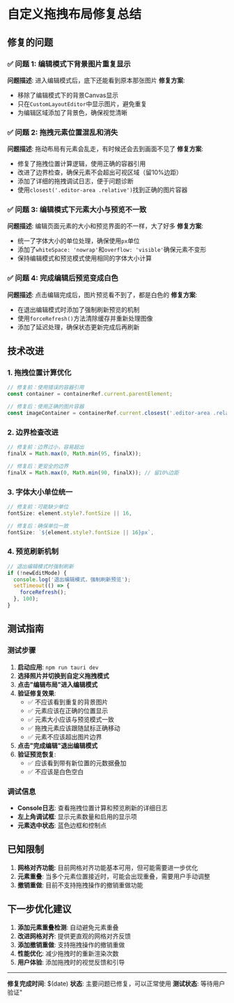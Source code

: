 # 自定义拖拽布局修复总结

## 修复的问题

### ✅ 问题 1: 编辑模式下背景图片重复显示
**问题描述**: 进入编辑模式后，底下还能看到原本那张图片
**修复方案**: 
- 移除了编辑模式下的背景Canvas显示
- 只在`CustomLayoutEditor`中显示图片，避免重复
- 为编辑区域添加了背景色，确保视觉清晰

### ✅ 问题 2: 拖拽元素位置混乱和消失
**问题描述**: 拖动布局有元素会乱走，有时候还会去到画面不见了
**修复方案**:
- 修复了拖拽位置计算逻辑，使用正确的容器引用
- 改进了边界检查，确保元素不会超出可视区域（留10%边距）
- 添加了详细的拖拽调试日志，便于问题诊断
- 使用`closest('.editor-area .relative')`找到正确的图片容器

### ✅ 问题 3: 编辑模式下元素大小与预览不一致
**问题描述**: 编辑页面元素的大小和预览界面的不一样，大了好多
**修复方案**:
- 统一了字体大小的单位处理，确保使用`px`单位
- 添加了`whiteSpace: 'nowrap'`和`overflow: 'visible'`确保元素不变形
- 保持编辑模式和预览模式使用相同的字体大小计算

### ✅ 问题 4: 完成编辑后预览变成白色
**问题描述**: 点击编辑完成后，图片预览看不到了，都是白色的
**修复方案**:
- 在退出编辑模式时添加了强制刷新预览的机制
- 使用`forceRefresh()`方法清除缓存并重新处理图像
- 添加了延迟处理，确保状态更新完成后再刷新

## 技术改进

### 1. 拖拽位置计算优化
```typescript
// 修复前：使用错误的容器引用
const container = containerRef.current.parentElement;

// 修复后：使用正确的图片容器
const imageContainer = containerRef.current.closest('.editor-area .relative');
```

### 2. 边界检查改进
```typescript
// 修复前：边界过小，容易超出
finalX = Math.max(0, Math.min(95, finalX));

// 修复后：更安全的边界
finalX = Math.max(0, Math.min(90, finalX)); // 留10%边距
```

### 3. 字体大小单位统一
```typescript
// 修复前：可能缺少单位
fontSize: element.style?.fontSize || 16,

// 修复后：确保单位一致
fontSize: `${element.style?.fontSize || 16}px`,
```

### 4. 预览刷新机制
```typescript
// 退出编辑模式时强制刷新
if (!newEditMode) {
  console.log('退出编辑模式，强制刷新预览');
  setTimeout(() => {
    forceRefresh();
  }, 100);
}
```

## 测试指南

### 测试步骤
1. **启动应用**: `npm run tauri dev`
2. **选择照片并切换到自定义拖拽模式**
3. **点击"编辑布局"进入编辑模式**
4. **验证修复效果**:
   - ✅ 不应该看到重复的背景图片
   - ✅ 元素应该在正确的位置显示
   - ✅ 元素大小应该与预览模式一致
   - ✅ 拖拽元素应该跟随鼠标正确移动
   - ✅ 元素不应该超出图片边界
5. **点击"完成编辑"退出编辑模式**
6. **验证预览恢复**:
   - ✅ 应该看到带有新位置的元数据叠加
   - ✅ 不应该是白色空白

### 调试信息
- **Console日志**: 查看拖拽位置计算和预览刷新的详细日志
- **左上角调试框**: 显示元素数量和启用的显示项
- **元素选中状态**: 蓝色边框和控制点

## 已知限制

1. **网格对齐功能**: 目前网格对齐功能基本可用，但可能需要进一步优化
2. **元素重叠**: 当多个元素位置接近时，可能会出现重叠，需要用户手动调整
3. **撤销重做**: 目前不支持拖拽操作的撤销重做功能

## 下一步优化建议

1. **添加元素重叠检测**: 自动避免元素重叠
2. **改进网格对齐**: 提供更直观的网格对齐反馈
3. **添加撤销重做**: 支持拖拽操作的撤销重做
4. **性能优化**: 减少拖拽时的重新渲染次数
5. **用户体验**: 添加拖拽时的视觉反馈和引导

---

**修复完成时间**: $(date)
**状态**: 主要问题已修复，可以正常使用
**测试状态**: 等待用户验证"